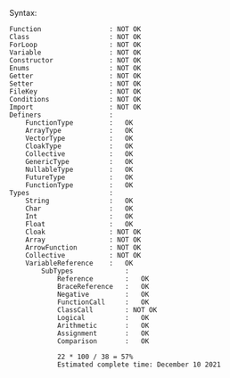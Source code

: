 Syntax:

    Function                 : NOT OK
    Class                    : NOT OK
    ForLoop                  : NOT OK
    Variable                 : NOT OK
    Constructor              : NOT OK
    Enums                    : NOT OK
    Getter                   : NOT OK
    Setter                   : NOT OK
    FileKey                  : NOT OK
    Conditions               : NOT OK
    Import                   : NOT OK
    Definers                 :
        FunctionType         :   OK
        ArrayType            :   OK
        VectorType           :   OK
        CloakType            :   OK
        Collective           :   OK
        GenericType          :   OK
        NullableType         :   OK
        FutureType           :   OK
        FunctionType         :   OK
    Types                    :
        String               :   OK
        Char                 :   OK
        Int                  :   OK
        Float                :   OK
        Cloak                : NOT OK
        Array                : NOT OK
        ArrowFunction        : NOT OK
        Collective           : NOT OK
        VariableReference    :   OK
            SubTypes             :
                Reference        :   OK
                BraceReference   :   OK 
                Negative         :   OK
                FunctionCall     :   OK
                ClassCall        : NOT OK
                Logical          :   OK
                Arithmetic       :   OK
                Assignment       :   OK
                Comparison       :   OK

                22 * 100 / 38 = 57%
                Estimated complete time: December 10 2021